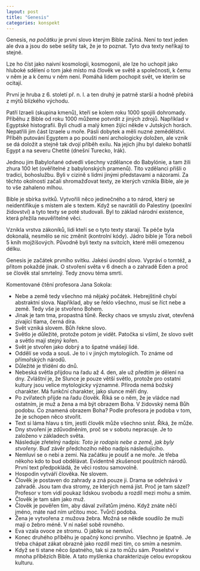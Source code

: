 ```yaml
---
layout: post
title: "Genesis"
categories: konspekt
---
```

Genesis, *na počátku* je první slovo kterým Bible začíná. Není to text jeden ale dva a jsou do sebe sešity tak, že je to poznat. Tyto dva texty neříkají to stejné.

Lze ho číst jako naivní kosmologii, kosmogonii, ale lze ho uchopit jako hluboké sdělení o tom jaké místo má člověk ve světě a společnosti, k čemu v něm je a k čemu v něm není. Pomáhá lidem pochopit svět, ve kterím se ocitají.

První je hruba z 6. století př. n. l. a ten druhý je patrně starší a hodně přebírá z mýtů blízkého východu.

Patří Izraeli (skupina kmenů), kteří se kolem roku 1000 spojili dohromady.
Příběhu z Bible od roku 1000 můžeme potvrdit z jiných zdrojů. Například v Egyptské histografii. Byli chudí a malý kmen žijící někde v Jutských horách. Nepatřili jim část Izraele u moře. Pásli dobytek a měli nuzné zemědělství. Příběh putování Egyptem a po poušti není archologicky doložen, ale vznik se dá doložit a stejně tak dvojí příběh exilu. Na jejich jihu byl daleko bohatší Egypt a na severu Chetité (dnešní Turecko, Irák).

Jednou jim Babyloňané odvedli všechny vzdělance do Babylónie, a tam žili zhura 100 let (ověřitelné z babylonských pramenů). Tito vzdělanci přišli o tradici, bohoslužbu. Byli v cizině s lidmi jinými představami a názorami. Za těchto okolností začali shromažďovat texty, ze kterých vznikla Bible, ale je to vše zahaleno mlhou.

Bible je sbírka svitků. Vytvořili něco jedinečného a to národ, který se neidentifikuje s místem ale s textem. Když se navrátili do Palestiny (poexilní židovství) a tyto texty se poté studovali. Byl to základ národní existence, která přežila neuvěřitelné věci.

Vznikla vrstva zákoníků, lidi kteří se o tyto texty starají. Ta péče byla dokonalá, nesmělo se nic změnit (kontrolní kódy). Jádro bible je Tóra neboli 5 knih mojžíšových. Původně byli texty na svitcích, které měli omezenou délku.

Genesis je začátek prvního svitku. Jakési úvodní slovo. Vypráví o tomtéž, a přitom pokaždé jinak. O stvoření světa v 6 dnech a o zahradě Eden a proč se člověk stal smrtelný. Tedy znovu téma smrti.

Komentované čtění profesora Jana Sokola:

- Nebe a země tedy všechno má nějaký počátek. Hebrejštině chybí abstraktní slova. Například, aby se řeklo všechno, musí se říct nebe a země. Tedy vše je stvořeno Bohem.
- Jinak je tam tma, propastná tůně. Řecky chaos ve smyslu zívat, otevřená zívající tlama, černá díra.
- Svět vzniká slovem. Bůh řekne slovo.
- Světlo je důležité, protože potom je vidět. Patočka si všiml, že slovo svět a světlo mají stejný kořen.
- Svět je stvořen jako dobrý a to špatné vnášejí lidé.
- Oddělí se voda a souš. Je to i v jiných mytologiích. To známe od přímořských národů.
- Důležité je třídění do dnů.
- Nebeská světla přijdou na řadu až 4. den, ale už předtím je dělení na dny. Zvláštní je, že Slunce je pouze větší světlo, protože pro ostatní kultury jsou velice mytologicky významné. Příroda nemá božský charakter. Má funkční charakter, jako slunce měří dny.
- Po zvířatech přijde na řadu člověk. Říká se o něm, že je vládce nad ostatním, je muž a žena a má být obrazem Boha. V židovský nemá Bůh podobu. Co znamená obrazem Boha? Podle profesora je podoba v tom, že je schopen něco stvořit.
- Text si láma hlavu s tím, jestli člověk může všechno sníst. Říká, že může.
- Dny stvoření je zdůvodněním, proč se v sobotu nepracuje. Je to založeno v základech světa.
- Následuje zřetelný nadpis: *Toto je rodopis nebe a země, jak byly stvořeny*. Buď závěr předchozího něbo nadpis následujícího.
- Nemluví se o nebi a zemi. Na začátku je poušť a ne moře. Je třeba někoho kdo to bud obdělávat. Evidentně zkušenost pouštních národů. První text předpokládá, že věci rostou samovolně.
- Hospodin vytváří člověka. Ne slovem.
- Člověk je postaven do zahrady a zná pouze ji. Drama se odehrává v zahradě. Jsou tam dva stromy, ze kterých nemá jíst. Proč je tam sázel? Profesor v tom vidí poukaz lidskou svobodu a rozdíl mezi mohu a smím.
- Člověk je tam sám jako muž.
- Člověk je pověřen tím, aby dával zvířatům jméno. Když znáte něčí jméno, máte nad ním určitou moc. Tvůrčí podoba.
- Žena je vytvořena z mužova žebra. Možná se někde soudilo že muži mají o žebro méně. V ní našel sobě rovného.
- Eva vzala ovoce ze stromu. O jablku se nemluví.
- Konec druhého příběhu je opačný konci prvního. Všechno je špatně. Je třeba chápat zákat obrazně jako rozdíl mezi tím, co smím a nesmím.
- Když se ti stane něco špatného, tak si za to můžu sám. Poselství v mnoha příbězích Bible. A tato myšlenka charakterizuje celou evropskou kulturu.
